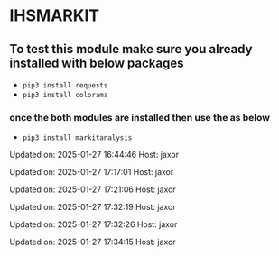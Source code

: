 # IHSMARKIT
## To test this module make sure you already installed with below packages
- ```pip3 install requests```
- ```pip3 install colorama```

### once the both modules are installed then use the as below
- ```pip3 install markitanalysis```


Updated on: 2025-01-27 16:44:46
Host: jaxor

Updated on: 2025-01-27 17:17:01
Host: jaxor

Updated on: 2025-01-27 17:21:06
Host: jaxor

Updated on: 2025-01-27 17:32:19
Host: jaxor

Updated on: 2025-01-27 17:32:26
Host: jaxor

Updated on: 2025-01-27 17:34:15
Host: jaxor